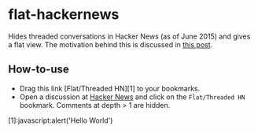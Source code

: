 flat-hackernews
===============

Hides threaded conversations in Hacker News (as of June 2015) and gives a flat view. The motivation behind this is discussed in [this post](http://sagargv.blogspot.in/2014/06/flat-hacker-news.html).

How-to-use
----------

- Drag this link [Flat/Threaded HN][1] to your bookmarks.
- Open a discussion at [Hacker News](http://news.ycombinator.com/) and click on the ``Flat/Threaded HN`` bookmark. Comments at depth > 1 are hidden.

[1]:javascript:alert('Hello World')
